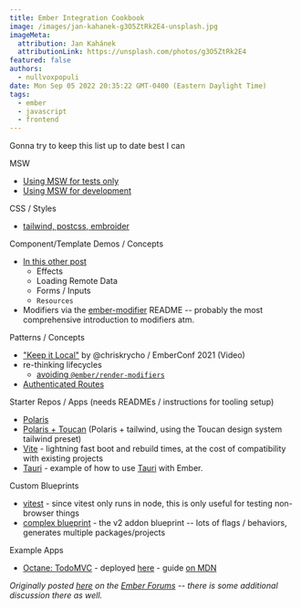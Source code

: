 ```yaml
---
title: Ember Integration Cookbook
image: /images/jan-kahanek-g3O5ZtRk2E4-unsplash.jpg
imageMeta:
  attribution: Jan Kahánek
  attributionLink: https://unsplash.com/photos/g3O5ZtRk2E4
featured: false
authors:
  - nullvoxpopuli
date: Mon Sep 05 2022 20:35:22 GMT-0400 (Eastern Daylight Time)
tags:
  - ember
  - javascript
  - frontend
---
```


Gonna try to keep this list up to date best I can

MSW
 - [Using MSW for tests only](https://github.com/NullVoxPopuli/ember-data-resources/blob/main/tests/unit/find-all-test.ts#L16)
 - [Using MSW for development](https://github.com/NullVoxPopuli/ember-msw-development/commits/main)

CSS / Styles
 - [tailwind, postcss, embroider](https://discuss.emberjs.com/t/ember-modern-css/19614)

Component/Template Demos / Concepts
 - [In this other post](https://discuss.emberjs.com/t/collection-of-strict-mode-template-demos-of-various-concepts/19637)
    - Effects
    - Loading Remote Data
    - Forms / Inputs
    - `Resources`
- Modifiers via the [ember-modifier](https://github.com/ember-modifier/ember-modifier) README -- probably the most comprehensive introduction to modifiers atm.

Patterns / Concepts
 - ["Keep it Local"](https://www.youtube.com/watch?app=desktop&v=Mt7v-VbFjxk&feature=emb_title) by @chriskrycho / EmberConf 2021 (Video)
 - re-thinking lifecycles
   - [avoiding `@ember/render-modifiers`](https://nullvoxpopuli.com/avoiding-lifecycle)
 - [Authenticated Routes](https://stackblitz.com/edit/github-qivg2a) 


Starter Repos / Apps (needs READMEs / instructions for tooling setup)
 - [Polaris](https://github.com/NullVoxPopuli/polaris-starter)
 - [Polaris + Toucan](https://github.com/NullVoxPopuli/polaris-toucan-starter) (Polaris + tailwind, using the Toucan design system tailwind preset)
 - [Vite](https://github.com/lifeart/demo-ember-vite) - lightning fast boot and rebuild times, at the cost of compatibility with existing projects
 - [Tauri](https://github.com/tdwesten/ember-tauri-starter) - example of how to use [Tauri](https://tauri.app/) with Ember.

Custom Blueprints
 - [vitest](https://github.com/NullVoxPopuli/vitest-blueprint) - since vitest only runs in node, this is only useful for testing non-browser things
 - [complex blueprint](https://github.com/embroider-build/addon-blueprint) - the v2 addon blueprint -- lots of flags / behaviors, generates multiple packages/projects


Example Apps
 - [Octane: TodoMVC](https://github.com/NullVoxPopuli/ember-todomvc-tutorial) - deployed [here](https://nullvoxpopuli.github.io/ember-todomvc-tutorial/) - guide [on MDN](https://developer.mozilla.org/en-US/docs/Learn/Tools_and_testing/Client-side_JavaScript_frameworks/Ember_getting_started)



_Originally posted [here][original-post] on the [Ember Forums][discuss-forums] -- there is some additional discussion there as well._

[original-post]: https://discuss.emberjs.com/t/my-cookbook-for-various-emberjs-things/19679
[discuss-forums]: https://discuss.emberjs.com/
